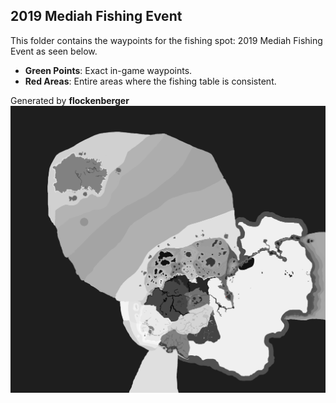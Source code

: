 ## 2019 Mediah Fishing Event
This folder contains the waypoints for the fishing spot: 2019 Mediah Fishing Event as seen below.

- **Green Points**: Exact in-game waypoints.
- **Red Areas**: Entire areas where the fishing table is consistent.

Generated by **flockenberger**
![2019 Mediah Fishing Event](./Preview.png?raw=true "2019 Mediah Fishing Event")